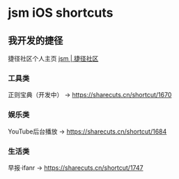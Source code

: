 # jsm iOS shortcuts
## 我开发的捷径
捷径社区个人主页
[jsm | 捷径社区](https://sharecuts.cn/user/D8lqk24zMd)
 
### 工具类
正则宝典（开发中）
-> https://sharecuts.cn/shortcut/1670

### 娱乐类
YouTube后台播放
-> https://sharecuts.cn/shortcut/1684

### 生活类
早报·ifanr
-> https://sharecuts.cn/shortcut/1747
